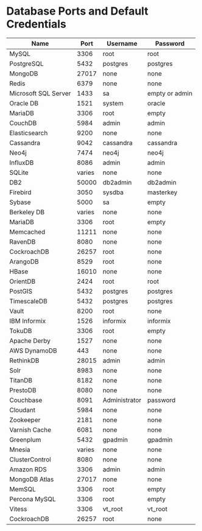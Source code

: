 # Database Ports and Default Credentials

| Name                 | Port   | Username      | Password       |
| -------------------- | ------ | ------------- | -------------- |
| MySQL                | 3306   | root          | root           |
| PostgreSQL           | 5432   | postgres      | postgres       |
| MongoDB              | 27017  | none          | none           |
| Redis                | 6379   | none          | none           |
| Microsoft SQL Server | 1433   | sa            | empty or admin |
| Oracle DB            | 1521   | system        | oracle         |
| MariaDB              | 3306   | root          | empty          |
| CouchDB              | 5984   | admin         | admin          |
| Elasticsearch        | 9200   | none          | none           |
| Cassandra            | 9042   | cassandra     | cassandra      |
| Neo4j                | 7474   | neo4j         | neo4j          |
| InfluxDB             | 8086   | admin         | admin          |
| SQLite               | varies | none          | none           |
| DB2                  | 50000  | db2admin      | db2admin       |
| Firebird             | 3050   | sysdba        | masterkey      |
| Sybase               | 5000   | sa            | empty          |
| Berkeley DB          | varies | none          | none           |
| MariaDB              | 3306   | root          | empty          |
| Memcached            | 11211  | none          | none           |
| RavenDB              | 8080   | none          | none           |
| CockroachDB          | 26257  | root          | none           |
| ArangoDB             | 8529   | root          | none           |
| HBase                | 16010  | none          | none           |
| OrientDB             | 2424   | root          | root           |
| PostGIS              | 5432   | postgres      | postgres       |
| TimescaleDB          | 5432   | postgres      | postgres       |
| Vault                | 8200   | root          | none           |
| IBM Informix         | 1526   | informix      | informix       |
| TokuDB               | 3306   | root          | empty          |
| Apache Derby         | 1527   | none          | none           |
| AWS DynamoDB         | 443    | none          | none           |
| RethinkDB            | 28015  | admin         | admin          |
| Solr                 | 8983   | none          | none           |
| TitanDB              | 8182   | none          | none           |
| PrestoDB             | 8080   | none          | none           |
| Couchbase            | 8091   | Administrator | password       |
| Cloudant             | 5984   | none          | none           |
| Zookeeper            | 2181   | none          | none           |
| Varnish Cache        | 6081   | none          | none           |
| Greenplum            | 5432   | gpadmin       | gpadmin        |
| Mnesia               | varies | none          | none           |
| ClusterControl       | 8080   | none          | none           |
| Amazon RDS           | 3306   | admin         | admin          |
| MongoDB Atlas        | 27017  | none          | none           |
| MemSQL               | 3306   | root          | empty          |
| Percona MySQL        | 3306   | root          | empty          |
| Vitess               | 3306   | vt_root       | vt_root        |
| CockroachDB          | 26257  | root          | none           |
